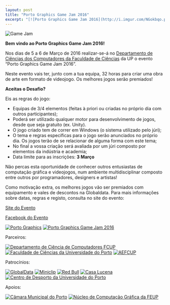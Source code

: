 ```yaml
---
layout: post
title: "Porto Graphics Game Jam 2016"
excerpt: "[![Porto Graphics Game Jam 2016](http://i.imgur.com/NGokbqo.png)](http://www.dcc.fc.up.pt/~portostudentchapter/game-jam-2016/) Nos dias de 5 a 6 de Março de 2016 realizar-se-á no DCC FCUP o evento “Porto Graphics Game Jam 2016”."
---
```


![Game Jam](http://i.imgur.com/12bT2lH.png)

**Bem vindo ao Porto Graphics Game Jam 2016!**

Nos dias de 5 a 6 de Março de 2016 realizar-se-á no [Departamento de Ciências dos Computadores da Faculdade de Ciências](https://www.google.co.uk/maps/dir//41.15351,-8.6404262/@41.152686,-8.6418048,17z/data=%214m2%214m1%213e2?hl=pt-PT) da UP o evento “Porto Graphics Game Jam 2016”.

Neste evento vais ter, junto com a tua equipa, 32 horas para criar uma obra de arte em formato de videojogo. Os melhores jogos serão premiados!

**Aceitas o Desafio?**

Eis as regras do jogo:

- Equipas de 3/4 elementos (feitas à priori ou criadas no próprio dia com outros participantes);
- Poderá ser utilizado qualquer motor para desenvolvimento de jogos, desde que seja gratuito (ex. Unity).
- O jogo criado tem de correr em Windows (o sistema utilizado pelo júri);
- O tema e regras específicas para o jogo serão anunciados no próprio dia. Os jogos terão de se relacionar de alguma forma com este tema;
- No final a vossa criação será avaliada por um júri composto por elementos da indústria e academia;
- Data limite para as inscrições: **3 Março**

Não percas esta oportunidade de conhecer outros entusiastas de computação gráfica e videojogos, num ambiente multidisciplinar composto entre outros por programadores, designers e artistas!

Como motivação extra, os melhores jogos vão ser premiados com equipamento e vales de descontos na Globaldata. Para mais informações sobre datas, regras e registo, consulta no site do evento:

[Site do Evento](http://www.dcc.fc.up.pt/~portostudentchapter/game-jam-2016/)

[Facebook do Evento](https://www.facebook.com/events/1699766523570647/)

[![Porto Graphics](http://i.imgur.com/9Uc5lky.png)](http://www.dcc.fc.up.pt/~portostudentchapter/) [![Porto Graphics Game Jam 2016](http://i.imgur.com/NGokbqo.png)](http://www.dcc.fc.up.pt/~portostudentchapter/game-jam-2016/)

Parceiros:

[![Departamento de Ciência de Computadores FCUP](http://i.imgur.com/E4tXjuv.png)](http://www.dcc.fc.up.pt)
[![Faculdade de Ciências da Universidade do Porto](http://i.imgur.com/zqKGxoB.png)](http://i.imgur.com/zj5fGiL.png)
[![AEFCUP](http://i.imgur.com/9HyhoRy.png)](http://aefcup.pt/)

Patrocínios:

[![GlobalData](http://i.imgur.com/0mWoCJt.png)](http://www.globaldata.pt/)
[![Miniclip](http://i.imgur.com/6eKdPhF.png)](http://www.miniclip.com/games/pt/)
[![Red Bull](http://i.imgur.com/sdQtS4E.png)](http://www.redbull.com/pt/pt)
[![Casa Lucena](http://i.imgur.com/lfut5Be.png)](http://www.casalucena.pt/)
[![Centro de Desporto da Universidade do Porto](http://i.imgur.com/k4Q66bc.png)](https://sigarra.up.pt/cdup/pt/web_page.inicial)

Apoios:

[![Câmara Municipal do Porto](http://i.imgur.com/BOHiilC.png)](http://www.cm-porto.pt/)
[![Núcleo de Computação Gráfica da FEUP](http://i.imgur.com/JJSbIhk.png)](http://necg.fe.up.pt/)
